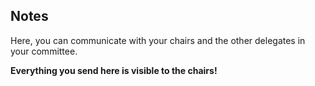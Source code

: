 ## Notes

Here, you can communicate with your chairs and the other delegates in your committee.

**Everything you send here is visible to the chairs!**